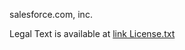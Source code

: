 salesforce.com, inc.

Legal Text is available at [link License.txt](https://github.com/forcedotcom/Legal/blob/master/License.txt)
